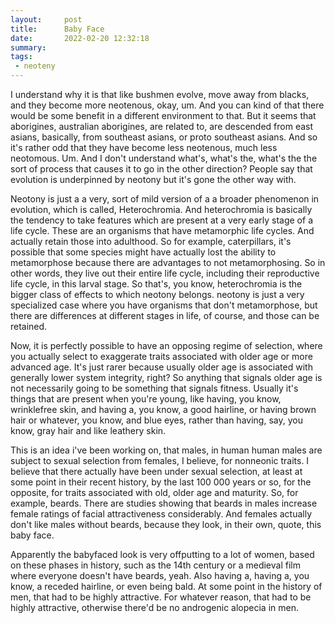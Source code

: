 ```yaml
---
layout:     post
title:      Baby Face
date:       2022-02-20 12:32:18
summary:    
tags:
 - neoteny
---
```


I understand why it is that like bushmen evolve, move away from blacks, and they become more neotenous, okay, um. And you can kind of that there would be some benefit in a different environment to that. But it seems that aborigines, australian aborigines, are related to, are descended from east asians, basically, from southeast asians, or proto southeast asians. And so it's rather odd that they have become less neotenous, much less neotomous. Um. And I don't understand what's, what's the, what's the the sort of process that causes it to go in the other direction? People say that evolution is underpinned by neotony but it's gone the other way with.

Neotony is just a a very, sort of mild version of a a broader phenomenon in evolution, which is called, Heterochromia. And heterochromia is basically the tendency to take features which are present at a very early stage of a life cycle. These are an organisms that have metamorphic life cycles. And actually retain those into adulthood. So for example, caterpillars, it's possible that some species might have actually lost the ability to metamorphose because there are advantages to not metamorphosing. So in other words, they live out their entire life cycle, including their reproductive life cycle, in this larval stage. So that's, you know, heterochromia is the bigger class of effects to which neotony belongs. neotony is just a very specialized case where you have organisms that don't metamorphose, but there are differences at different stages in life, of course, and those can be retained.

Now, it is perfectly possible to have an opposing regime of selection, where you actually select to exaggerate traits associated with older age or more advanced age. It's just rarer because usually older age is associated with generally lower system integrity, right? So anything that signals older age is not necessarily going to be something that signals fitness. Usually it's things that are present when you're young, like having, you know, wrinklefree skin, and having a, you know, a good hairline, or having brown hair or whatever, you know, and blue eyes, rather than having, say, you know, gray hair and like leathery skin.

This is an idea i've been working on, that males, in human human males are subject to sexual selection from females, I believe, for nonneonic traits. I believe that there actually have been under sexual selection, at least at some point in their recent history, by the last 100 000 years or so, for the opposite, for traits associated with old, older age and maturity. So, for example, beards. There are studies showing that beards in males increase female ratings of facial attractiveness considerably. And females actually don't like males without beards, because they look, in their own, quote, this baby face.

Apparently the babyfaced look is very offputting to a lot of women, based on these phases in history, such as the 14th century or a medieval film where everyone doesn't have beards, yeah. Also having a, having a, you know, a receded hairline, or even being bald. At some point in the history of men, that had to be highly attractive. For whatever reason, that had to be highly attractive, otherwise there'd be no androgenic alopecia in men.